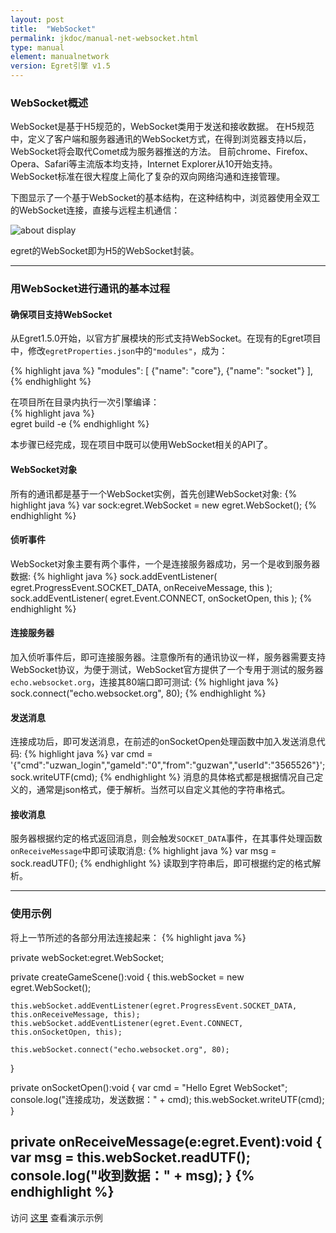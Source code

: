 ```yaml
---
layout: post
title:  "WebSocket"
permalink: jkdoc/manual-net-websocket.html
type: manual
element: manualnetwork
version: Egret引擎 v1.5
---
```


### WebSocket概述

WebSocket是基于H5规范的，WebSocket类用于发送和接收数据。
在H5规范中，定义了客户端和服务器通讯的WebSocket方式，在得到浏览器支持以后，WebSocket将会取代Comet成为服务器推送的方法。
目前chrome、Firefox、Opera、Safari等主流版本均支持，Internet Explorer从10开始支持。
WebSocket标准在很大程度上简化了复杂的双向网络沟通和连接管理。

下图显示了一个基于WebSocket的基本结构，在这种结构中，浏览器使用全双工的WebSocket连接，直接与远程主机通信：

![about display]({{site.baseurl}}/assets/img-jk/manual-net-websocket-architecture.jpg)


egret的WebSocket即为H5的WebSocket封装。




------
### 用WebSocket进行通讯的基本过程

#### 确保项目支持WebSocket

从Egret1.5.0开始，以官方扩展模块的形式支持WebSocket。在现有的Egret项目中，修改`egretProperties.json`中的`"modules"`，成为：        
         
{% highlight java %}
"modules": [
  {"name": "core"},
  {"name": "socket"}
],   
{% endhighlight %}
         
在项目所在目录内执行一次引擎编译：   
{% highlight java %}   
egret build -e
{% endhighlight %}
            
本步骤已经完成，现在项目中既可以使用WebSocket相关的API了。       

#### WebSocket对象
所有的通讯都是基于一个WebSocket实例，首先创建WebSocket对象:
{% highlight java %}
var sock:egret.WebSocket = new egret.WebSocket();
{% endhighlight %}


#### 侦听事件
WebSocket对象主要有两个事件，一个是连接服务器成功，另一个是收到服务器数据:
{% highlight java %}
sock.addEventListener( egret.ProgressEvent.SOCKET_DATA, onReceiveMessage, this );
sock.addEventListener( egret.Event.CONNECT, onSocketOpen, this );
{% endhighlight %}


#### 连接服务器
加入侦听事件后，即可连接服务器。注意像所有的通讯协议一样，服务器需要支持WebSocket协议，为便于测试，WebSocket官方提供了一个专用于测试的服务器`echo.websocket.org`，连接其80端口即可测试:
{% highlight java %}
sock.connect("echo.websocket.org", 80);
{% endhighlight %}

#### 发送消息
连接成功后，即可发送消息，在前述的onSocketOpen处理函数中加入发送消息代码:
{% highlight java %}
var cmd = '{"cmd":"uzwan_login","gameId":"0","from":"guzwan","userId":"3565526"}';
sock.writeUTF(cmd);
{% endhighlight %}
消息的具体格式都是根据情况自己定义的，通常是json格式，便于解析。当然可以自定义其他的字符串格式。


#### 接收消息
服务器根据约定的格式返回消息，则会触发`SOCKET_DATA`事件，在其事件处理函数`onReceiveMessage`中即可读取消息:
{% highlight java %}
var msg = sock.readUTF();
{% endhighlight %}
读取到字符串后，即可根据约定的格式解析。


------
### 使用示例
将上一节所述的各部分用法连接起来：
{% highlight java %}

private webSocket:egret.WebSocket;

private createGameScene():void {
	this.webSocket = new egret.WebSocket();

	this.webSocket.addEventListener(egret.ProgressEvent.SOCKET_DATA, this.onReceiveMessage, this);
	this.webSocket.addEventListener(egret.Event.CONNECT, this.onSocketOpen, this);

	this.webSocket.connect("echo.websocket.org", 80);
}

private onSocketOpen():void {
    var cmd = "Hello Egret WebSocket";
    console.log("连接成功，发送数据：" + cmd);
    this.webSocket.writeUTF(cmd);
}

private onReceiveMessage(e:egret.Event):void {
    var msg = this.webSocket.readUTF();
    console.log("收到数据：" + msg);
}
{% endhighlight %}
------

访问 <a href="http://static.egret-labs.org/egret-game/example/html5/websocket">这里</a> 查看演示示例

